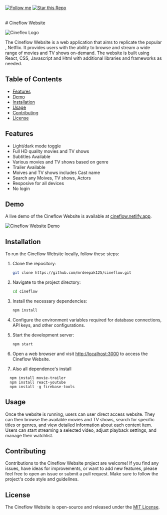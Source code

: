 [![Follow me](https://img.shields.io/github/followers/mrdeepak125?style=social)](https://github.com/mrdeepak125)
[![Star this Repo](https://img.shields.io/github/stars/mrdeepak125/music-with-react?style=social)](https://github.com/mrdeepak125/music-with-react)

<br/>
# Cineflow  Website

![Cineflex Logo](./src/assets/photo.png)

The Cineflow  Website is a web application that aims to replicate the popular , Netflix. It provides users with the ability to browse and stream a wide range of movies and TV shows on-demand. The website is built using React, CSS, Javascript and Html with additional libraries and frameworks as needed.

## Table of Contents

- [Features](#features)
- [Demo](#demo)
- [Installation](#installation)
- [Usage](#usage)
- [Contributing](#contributing)
- [License](#license)

## Features

- Light/dark mode toggle
- Full HD quality movies and TV shows
- Subtitles Available
- Various movies and TV shows based on genre
- Trailer Available
- Moives and TV shows includes Cast name
- Search any Moives, TV shows, Actors
- Resposive for all devices
- No login

## Demo

A live demo of the Cineflow  Website is available at [cineflow.netlify.app](https://cineflow.netlify.app/).

![Cineflow  Website Demo](demo.gif)

## Installation

To run the Cineflow  Website locally, follow these steps:

1. Clone the repository:

   ```bash
   git clone https://github.com/mrdeepak125/cineflow.git
   ```

2. Navigate to the project directory:

   ```bash
   cd cineflow
   ```

3. Install the necessary dependencies:

   ```bash
   npm install
   ```

4. Configure the environment variables required for database connections, API keys, and other configurations.

5. Start the development server:

   ```bash
   npm start
   ```

6. Open a web browser and visit [http://localhost:3000](http://localhost:3000) to access the Cineflow  Website.

7. Also all dependence's install

  ```bas
    npm install movie-trailer
    npm install react-youtube
    npm install -g firebase-tools
  ```
## Usage

Once the website is running, users can user direct access website. They can then browse the available movies and TV shows, search for specific titles or genres, and view detailed information about each content item. Users can start streaming a selected video, adjust playback settings, and manage their watchlist.

## Contributing

Contributions to the Cineflow Website project are welcome! If you find any issues, have ideas for improvements, or want to add new features, please feel free to open an issue or submit a pull request. Make sure to follow the project's code style and guidelines.

## License

The Cineflow Website is open-source and released under the [MIT License](LICENSE).
